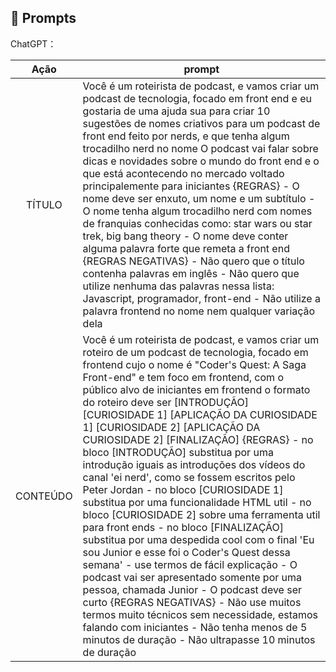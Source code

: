 ## 🧠 Prompts


ChatGPT：

|   Ação   | prompt                                                                                                                                                                                                                                                                         |
| :------: | ------------------------------------------------------------------------------------------------------------------------------------------------------------------------------------------------------------------------------------------------------------------------------ |
|  TÍTULO  | Você é um roteirista de podcast, e vamos criar um podcast de tecnologia, focado em front end e eu gostaria de uma ajuda sua para criar 10 sugestões de nomes criativos para um podcast de front end feito por nerds, e que tenha algum trocadilho nerd no nome O podcast vai falar sobre dicas e novidades sobre o mundo do front end e o que está acontecendo no mercado voltado principalemente para iniciantes {REGRAS} - O nome deve ser enxuto, um nome e um subtítulo - O nome tenha algum trocadilho nerd com nomes de franquias conhecidas como: star wars ou star trek, big bang theory - O nome deve conter alguma palavra forte que remeta a front end {REGRAS NEGATIVAS} - Não quero que o título contenha palavras em inglês - Não quero que utilize nenhuma das palavras nessa lista: Javascript, programador, front-end - Não utilize a palavra frontend no nome nem qualquer variação dela                                                       |
| CONTEÚDO | Você é um roteirista de podcast, e vamos criar um  roteiro de um podcast de tecnologia, focado em frontend cujo o nome é "Coder's Quest: A Saga Front-end" e tem foco em frontend,  com o público alvo de iniciantes em frontend o formato do roteiro deve ser [INTRODUÇÃO] [CURIOSIDADE 1] [APLICAÇÃO DA CURIOSIDADE 1] [CURIOSIDADE 2] [APLICAÇÃO DA CURIOSIDADE 2] [FINALIZAÇÃO] {REGRAS} - no bloco [INTRODUÇÃO] substitua por uma introdução iguais as introduções dos vídeos do canal 'ei nerd', como se fossem escritos pelo Peter Jordan - no bloco [CURIOSIDADE 1] substitua por uma funcionalidade HTML util - no bloco [CURIOSIDADE 2] sobre uma ferramenta util para front ends - no bloco [FINALIZAÇÃO] substitua por uma despedida cool com o final 'Eu sou Junior e esse foi o Coder's Quest dessa semana' - use termos de fácil explicação - O podcast vai ser apresentado somente por uma pessoa, chamada Junior - O podcast deve ser curto {REGRAS NEGATIVAS} - Não use muitos termos muito técnicos sem necessidade, estamos falando com iniciantes - Não tenha menos de 5 minutos de duração - Não ultrapasse 10 minutos de duração |

